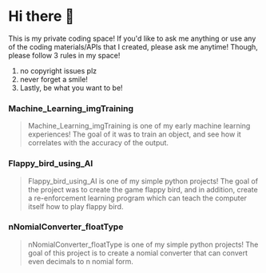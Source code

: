 # Hi there 👋
 This is my private coding space! If you'd like to ask me anything or use any of the coding materials/APIs that I created, please ask me anytime! Though, please follow 3 rules in my space!
 1. no copyright issues plz
 2. never forget a smile!
 3. Lastly, be what you want to be!

### Machine_Learning_imgTraining
> Machine_Learning_imgTraining is one of my early machine learning experiences! The goal of it was to train an object, and see how it correlates with the accuracy of the output.

### Flappy_bird_using_AI
> Flappy_bird_using_AI is one of my simple python projects! The goal of the project was to create the game flappy bird, and in addition, create a re-enforcement learning program which can teach the computer itself how to play flappy bird.

### nNomialConverter_floatType
> nNomialConverter_floatType is one of my simple python projects! The goal of this project is to create a nomial converter that can convert even decimals to n nomial form.

<!--
**seunghk1206/seunghk1206** is a ✨ _special_ ✨ repository because its `README.md` (this file) appears on your GitHub profile.

Here are some ideas to get you started:

- 🔭 I’m currently working on ...
- 🌱 I’m currently learning ...
- 👯 I’m looking to collaborate on ...
- 🤔 I’m looking for help with ...
- 💬 Ask me about ...
- 📫 How to reach me: ...
- 😄 Pronouns: ...
- ⚡ Fun fact: ...
-->
